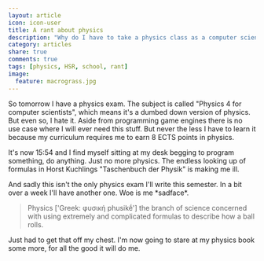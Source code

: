 ```yaml
---
layout: article
icon: icon-user
title: A rant about physics
description: "Why do I have to take a physics class as a computer scientist? It makes no sense."
category: articles
share: true
comments: true
tags: [physics, HSR, school, rant]
image:
  feature: macrograss.jpg
--- 
```


So tomorrow I have a physics exam. The subject is called "Physics 4 for computer scientists", which means it's a dumbed down 
version of physics. But even so, I hate it. Aside from programming game engines there is no use case where I will ever need 
this stuff. But never the less I have to learn it because my curriculum requires me to earn 8 ECTS points in physics.

It's now 15:54 and I find myself sitting at my desk begging to program something, do anything. Just no more physics. The endless 
looking up of formulas in Horst Kuchlings "Taschenbuch der Physik" is making me ill.

And sadly this isn't the only physics exam I'll write this semester. In a bit over a week I'll have another one. Woe is me \*sadface\*.

> Physics ['Greek: φυσική phusikḗ'] the branch of science concerned with using extremely and complicated formulas to describe how a ball rolls.

Just had to get that off my chest. I'm now going to stare at my physics book some more, for all the good it will do me.
